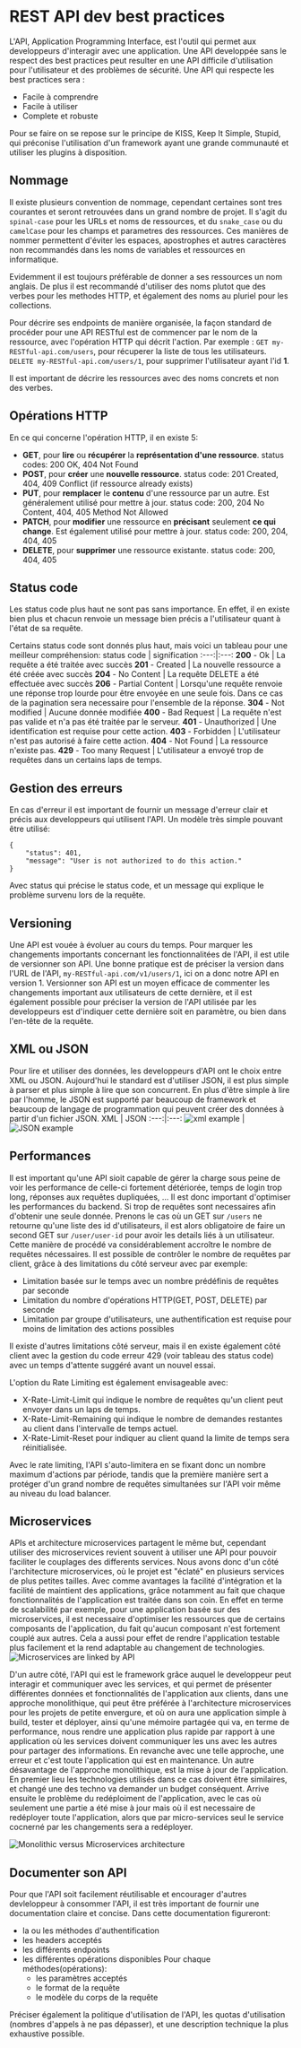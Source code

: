# __REST API dev best practices__
L'API, Application Programming Interface, est l'outil qui permet aux developpeurs d'interagir avec une application.
Une API developpée sans le respect des best practices peut resulter en une API difficile d'utilisation pour l'utilisateur et des problèmes de sécurité.
Une API qui respecte les best practices sera : 

- Facile à comprendre
- Facile à utiliser
- Complete et robuste

Pour se faire on se repose sur le principe de KISS, Keep It Simple, Stupid, qui préconise l'utilisation d'un framework ayant une grande communauté et utiliser les plugins à disposition.

## __Nommage__
Il existe plusieurs convention de nommage, cependant certaines sont tres courantes et seront retrouvées dans un grand nombre de projet. Il s'agit du ```spinal-case``` pour les URLs et noms de ressources, et du ```snake_case``` ou du ```camelCase``` pour les champs et parametres des ressources. Ces manières de nommer permettent d'éviter les espaces, apostrophes et autres caractères non recommandés dans les noms de variables et ressources en informatique. 

Evidemment il est toujours préférable de donner a ses ressources un nom anglais. De plus il est recommandé d'utiliser des noms plutot que des verbes pour les methodes HTTP, et également des noms au pluriel pour les collections.

Pour décrire ses endpoints de manière organisée, la façon standard de procéder pour une API RESTful est de commencer par le nom de la ressource, avec l'opération HTTP qui décrit l'action. Par exemple :
``` GET my-RESTful-api.com/users ```, pour récuperer la liste de tous les utilisateurs. 
``` DELETE my-RESTful-api.com/users/1 ```, pour supprimer l'utilisateur ayant l'id __1__.

Il est important de décrire les ressources avec des noms concrets et non des verbes.

## __Opérations HTTP__
En ce qui concerne l'opération HTTP, il en existe 5:
- __GET__, pour __lire__ ou __récupérer__ la __représentation d'une ressource__. status codes: 200 OK, 404 Not Found
- __POST__,  pour __créer__ une __nouvelle ressource__. status code: 201 Created, 404, 409 Conflict (if ressource already exists)
- __PUT__, pour __remplacer__ le __contenu__ d'une ressource par un autre. Est généralement utilisé pour mettre à jour. status code: 200, 204 No Content, 404, 405 Method Not Allowed
- __PATCH__,  pour __modifier__ une ressource en __précisant__ seulement __ce qui change__. Est également utilisé pour mettre à jour. status code: 200, 204, 404, 405
- __DELETE__, pour __supprimer__ une ressource existante. status code: 200, 404, 405

## __Status code__
Les status code plus haut ne sont pas sans importance. En effet, il en existe bien plus et chacun renvoie un message bien précis a l'utilisateur quant à l'état de sa requête.

Certains status code sont donnés plus haut, mais voici un tableau pour une meilleur compréhension:
status code | signification
:---:|:---:
__200__ - Ok | La requête a été traitée avec succès
__201__ - Created | La nouvelle ressource a été créée avec succès
__204__ - No Content | La requête DELETE a été effectuée avec succès
__206__ - Partial Content | Lorsqu'une requête renvoie une réponse trop lourde pour être envoyée en une seule fois. Dans ce cas de la pagination sera necessaire pour l'ensemble de la réponse.
__304__ - Not modified | Aucune donnée modifiée
__400__ - Bad Request | La requête n'est pas valide et n'a pas été traitée par le serveur.
__401__ - Unauthorized | Une identification est requise pour cette action.
__403__ - Forbidden | L'utilisateur n'est pas autorisé à faire cette action.
__404__ - Not Found | La ressource n'existe pas.
__429__ - Too many Request | L'utilisateur a envoyé trop de requêtes dans un certains laps de temps.

## __Gestion des erreurs__
En cas d'erreur il est important de fournir un message d'erreur clair et précis aux developpeurs qui utilisent l'API.
Un modèle très simple pouvant être utilisé:
```
{
    "status": 401,
    "message": "User is not authorized to do this action."
}
```
Avec status qui précise le status code, et un message qui explique le problème survenu lors de la requête. 

## __Versioning__
Une API est vouée à évoluer au cours du temps. Pour marquer les changements importants concernant les fonctionnalitées de l'API, il est utile de versionner son API.
Une bonne pratique est de préciser la version dans l'URL de l'API, ```my-RESTful-api.com/v1/users/1```, ici on a donc notre API en version 1.
Versionner son API est un moyen efficace de commenter les changements important aux utilisateurs de cette dernière, et il est également possible pour préciser la version de l'API utilisée par les developpeurs est d'indiquer cette dernière soit en paramètre, ou bien dans l'en-tête de la requête.

## __XML ou JSON__
Pour lire et utiliser des données, les developpeurs d'API ont le choix entre XML ou JSON. Aujourd'hui le standard est d'utiliser JSON, il est plus simple à parser et plus simple à lire que son concurrent.
En plus d'être simple à lire par l'homme, le JSON est supporté par beaucoup de framework et beaucoup de langage de programmation qui peuvent créer des données à partir d'un fichier JSON.
XML | JSON
:---:|:---:
![xml example](resources/xml-example.png) | ![JSON example](resources/json-example.png)

## __Performances__
Il est important qu'une API sioit capable de gérer la charge sous peine de voir les performance de celle-ci fortement détériorée, temps de login trop long, réponses aux requêtes dupliquées, ...
Il est donc important d'optimiser les performances du backend. Si trop de requêtes sont necessaires afin d'obtenir une seule donnée. Prenons le cas où un GET sur ```/users``` ne retourne qu'une liste des id d'utilisateurs, il est alors obligatoire de faire un second GET sur ```/user/user-id``` pour avoir les details liés à un utilisateur.
Cette manière de procédé va considérablement accroître le nombre de requêtes nécessaires. Il est possible de contrôler le nombre de requêtes par client, grâce à des limitations du côté serveur avec par exemple:
- Limitation basée sur le temps avec un nombre prédéfinis de requêtes par seconde
- Limitation du nombre d'opérations HTTP(GET, POST, DELETE) par seconde
- Limitation par groupe d'utilisateurs, une authentification est requise pour moins de limitation des actions possibles

Il existe d'autres limitations côté serveur, mais il en existe également côté client avec la gestion du code erreur 429 (voir tableau des status code) avec un temps d'attente suggéré avant un nouvel essai.

L'option du Rate Limiting est également envisageable avec:
- X-Rate-Limit-Limit qui indique le nombre de requêtes qu'un client peut envoyer dans un laps de temps.
- X-Rate-Limit-Remaining qui indique le nombre de demandes restantes au client dans l'intervalle de temps actuel.
- X-Rate-Limit-Reset pour indiquer au client quand la limite de temps sera réinitialisée.

Avec le rate limiting, l'API s'auto-limitera en se fixant donc un nombre maximum d'actions par période, tandis que la première manière sert a protéger d'un grand nombre de requêtes simultanées sur l'API voir même au niveau du load balancer.

## __Microservices__

APIs et architecture microservices partagent le même but, cependant utiliser des microservices revient souvent à utiliser une API pour pouvoir faciliter le couplages des differents services.
Nous avons donc d'un côté l'architecture microservices, où le projet est "éclaté" en plusieurs services de plus petites tailles.
Avec comme avantages la facilité d'intégration et la facilité de maintient des applications, grâce notamment au fait que chaque fonctionnalités de l'application est traitée dans son coin.
En effet en terme de scalabilité par exemple, pour une application basée sur des microservices, il est necessaire d'optimiser les ressources que de certains composants de l'application, du fait qu'aucun composant n'est fortement couplé aux autres. Cela a aussi pour effet de rendre l'application testable plus facilement et la rend adaptable au changement de technologies.
![Microservices are linked by API](resources/services-linked-by-api.png)

D'un autre côté, l'API qui est le framework grâce auquel le developpeur peut interagir et communiquer avec les services, et qui permet de présenter différentes données et fonctionnalités de l'application aux clients, dans une approche monolithique, qui peut être préférée à l'architecture microservices pour les projets de petite envergure, et où on aura une application simple à build, tester et déployer, ainsi qu'une mémoire partagée qui va, en terme de performance, nous rendre une application plus rapide par rapport à une application où les services doivent communiquer les uns avec les autres pour partager des informations.
En revanche avec une telle approche, une erreur et c'est toute l'application qui est en maintenance. Un autre désavantage de l'approche monolithique, est la mise à jour de l'application. En premier lieu les technologies utilisés dans ce cas doivent être similaires, et changé une des techno va demander un budget conséquent. Arrive ensuite le problème du redéploiment de l'application, avec le cas où seulement une partie a été mise à jour mais où il est necessaire de redéployer toute l'application, alors que par micro-services seul le service cocnerné par les changements sera a redéployer. 

![Monolithic versus Microservices architecture](resources/mono-vs-microservices.png)

## __Documenter son API__
Pour que l'API soit facilement réutilisable et encourager d'autres devleloppeur à consommer l'API, il est très important de fournir une documentation claire et concise. Dans cette documentation figureront:
- la ou les méthodes d'authentification
- les headers acceptés
- les différents endpoints
- les différentes opérations disponibles
Pour chaque méthodes(opérations):
    - les paramètres acceptés
    - le format de la requête
    - le modèle du corps de la requête

Préciser également la politique d'utilisation de l'API, les quotas d'utilisation (nombres d'appels à ne pas dépasser), et une description technique la plus exhaustive possible.
